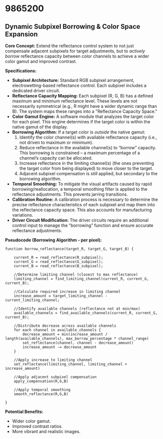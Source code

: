 # 9865200

## Dynamic Subpixel Borrowing & Color Space Expansion

**Core Concept:** Extend the reflectance control system to not just compensate adjacent subpixels for target adjustments, but to *actively borrow* reflectance capacity between color channels to achieve a wider color gamut and improved contrast.

**Specifications:**

*   **Subpixel Architecture:** Standard RGB subpixel arrangement, electrowetting-based reflectance control. Each subpixel includes a dedicated driver circuit.
*   **Reflectance Capacity Mapping:** Each subpixel (R, G, B) has a defined maximum and minimum reflectance level. These levels are not necessarily symmetrical (e.g., R might have a wider dynamic range than B).  The system maps these ranges into a "Reflectance Capacity Space."
*   **Color Gamut Engine:** A software module that analyzes the target color for each pixel. This engine determines if the target color is within the native gamut of the display.
*   **Borrowing Algorithm:** If a target color is *outside* the native gamut:
    1.  Identify the color channel(s) with available reflectance capacity (i.e., not driven to maximum or minimum).
    2.  Reduce reflectance in the available channel(s) to “borrow” capacity.  This borrowing is constrained – a maximum percentage of a channel’s capacity can be allocated.
    3.  Increase reflectance in the limiting channel(s) (the ones preventing the target color from being displayed) to move closer to the target.
    4.  Adjacent subpixel compensation is *still* applied, but secondary to the borrowing algorithm.
*   **Temporal Smoothing:** To mitigate the visual artifacts caused by rapid borrowing/reallocation, a temporal smoothing filter is applied to the reflectance adjustments. This prevents jarring transitions.
*   **Calibration Routine:** A calibration process is necessary to determine the precise reflectance characteristics of each subpixel and map them into the reflectance capacity space. This also accounts for manufacturing variations.
*   **Driver Circuit Modification:** The driver circuits require an additional control input to manage the “borrowing” function and ensure accurate reflectance adjustments.

**Pseudocode (Borrowing Algorithm - per pixel):**

```
function borrow_reflectance(target_R, target_G, target_B) {

    current_R = read_reflectance(R_subpixel);
    current_G = read_reflectance(G_subpixel);
    current_B = read_reflectance(B_subpixel);

    //Determine limiting channel (closest to max reflectance)
    limiting_channel = find_limiting_channel(current_R, current_G, current_B);

    //Calculate required increase in limiting channel
    increase_amount = target_limiting_channel - current_limiting_channel;

    //Identify available channels (reflectance not at min/max)
    available_channels = find_available_channels(current_R, current_G, current_B);

    //Distribute decrease across available channels
    for each channel in available_channels {
        decrease_amount = min(increase_amount / length(available_channels), max_borrow_percentage * channel_range)
        set_reflectance(channel, channel - decrease_amount)
        increase_amount -= decrease_amount
    }

    //Apply increase to limiting channel
    set_reflectance(limiting_channel, limiting_channel + increase_amount)

    //Apply adjacent subpixel compensation
    apply_compensation(R,G,B)

    //Apply temporal smoothing
    smooth_reflectance(R,G,B)

}
```

**Potential Benefits:**

*   Wider color gamut.
*   Improved contrast ratios.
*   More vibrant and realistic images.